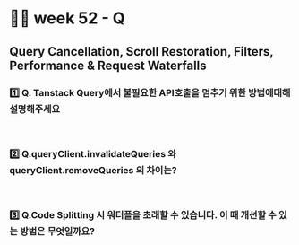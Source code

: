 # 👨‍🏫 week 52 - Q

## Query Cancellation, Scroll Restoration, Filters, Performance & Request Waterfalls

### 1️⃣ Q. Tanstack Query에서 불필요한 API호출을 멈추기 위한 방법에대해 설명해주세요

<br/>

### 2️⃣ Q.queryClient.invalidateQueries 와 queryClient.removeQueries 의 차이는?

<br/>

### 3️⃣ Q.Code Splitting 시 워터폴을 초래할 수 있습니다. 이 때 개선할 수 있는 방법은 무엇일까요?
